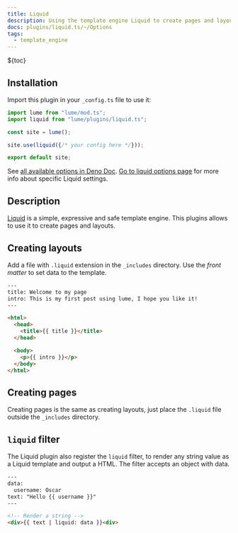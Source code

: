 ```yaml
---
title: Liquid
description: Using the template engine Liquid to create pages and layouts
docs: plugins/liquid.ts/~/Options
tags:
  - template_engine
---
```


${toc}

## Installation

Import this plugin in your `_config.ts` file to use it:

```js
import lume from "lume/mod.ts";
import liquid from "lume/plugins/liquid.ts";

const site = lume();

site.use(liquid({/* your config here */}));

export default site;
```

See
[all available options in Deno Doc](https://doc.deno.land/https/deno.land/x/lume@/plugins/liquid.ts/~/Options).
[Go to liquid options page](https://liquidjs.com/api/interfaces/liquid_options_.liquidoptions.html)
for more info about specific Liquid settings.

## Description

[Liquid](https://liquidjs.com/) is a simple, expressive and safe template
engine. This plugins allows to use it to create pages and layouts.

## Creating layouts

Add a file with `.liquid` extension in the `_includes` directory. Use the _front
matter_ to set data to the template.

```html
---
title: Welcome to my page
intro: This is my first post using lume, I hope you like it!
---

<html>
  <head>
    <title>{{ title }}</title>
  </head>

  <body>
    <p>{{ intro }}</p>
  </body>
</html>
```

## Creating pages

Creating pages is the same as creating layouts, just place the `.liquid` file
outside the `_includes` directory.

## `liquid` filter

The Liquid plugin also register the `liquid` filter, to render any string value
as a Liquid template and output a HTML. The filter accepts an object with data.

```html
---
data:
  username: Oscar
text: "Hello {{ username }}"
---

<!-- Render a string -->
<div>{{ text | liquid: data }}<div>
```
